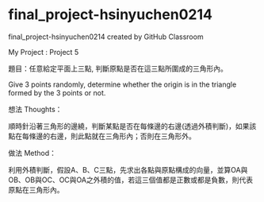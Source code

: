# final_project-hsinyuchen0214
final_project-hsinyuchen0214 created by GitHub Classroom

My Project : Project 5

題目：任意給定平面上三點, 判斷原點是否在這三點所圍成的三角形內。

Give 3 points randomly, determine whether the origin is in the triangle formed by the 3 points or not.


想法 Thoughts：

順時針沿著三角形的邊繞，判斷某點是否在每條邊的右邊(透過外積判斷)，如果該點在每條邊的右邊，則此點就在三角形內；否則在三角形外。

做法 Method：

利用外積判斷，假設A、B、C三點，先求出各點與原點構成的向量，並算OA與OB、OB與OC、OC與OA之外積的值，若這三個值都是正數或都是負數，則代表原點在三角形內。
